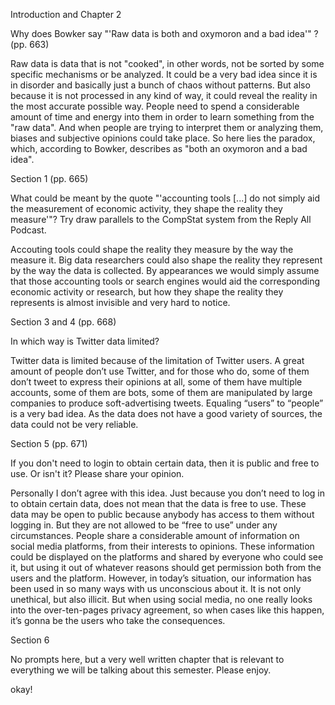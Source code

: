 Introduction and Chapter 2

Why does Bowker say "'Raw data is both and oxymoron and a bad idea'" ? (pp. 663)

Raw data is data that is not "cooked", in other words, not be sorted by some specific mechanisms or be analyzed. It could be a very bad idea since it is in disorder and basically just a bunch of chaos without patterns. But also because it is not processed in any kind of way, it could reveal the reality in the most accurate possible way. People need to spend a considerable amount of time and energy into them in order to learn something from the "raw data". And when people are trying to interpret them or analyzing them, biases and subjective opinions could take place. So here lies the paradox, which, according to Bowker, describes as "both an oxymoron and a bad idea".

Section 1 (pp. 665)

What could be meant by the quote "'accounting tools [...] do not simply aid the measurement of economic activity, they shape the reality they measure'"? Try draw parallels to the CompStat system from the Reply All Podcast.

Accouting tools could shape the reality they measure by the way the measure it. Big data researchers could also shape the reality they represent by the way the data is collected. By appearances we would simply assume that those accounting tools or search engines would aid the corresponding economic activity or research, but how they shape the reality they represents is almost invisible and very hard to notice.

Section 3 and 4 (pp. 668)

In which way is Twitter data limited?

Twitter data is limited because of the limitation of Twitter users. A great amount of people don’t use Twitter, and for those who do, some of them don’t tweet to express their opinions at all, some of them have multiple accounts, some of them are bots, some of them are manipulated by large companies to produce soft-advertising tweets. Equaling “users” to “people” is a very bad idea. As the data does not have a good variety of sources, the data could not be very reliable.

Section 5 (pp. 671)

If you don't need to login to obtain certain data, then it is public and free to use. Or isn't it? Please share your opinion.

Personally I don’t agree with this idea. Just because you don’t need to log in to obtain certain data, does not mean that the data is free to use. These data may be open to public because anybody has access to them without logging in. But they are not allowed to be “free to use” under any circumstances. People share a considerable amount of information on social media platforms, from their interests to opinions. These information could be displayed on the platforms and shared by everyone who could see it, but using it out of whatever reasons should get permission both from the users and the platform. However, in today’s situation, our information has been used in so many ways with us unconscious about it. It is not only unethical, but also illicit. But when using social media, no one really looks into the over-ten-pages privacy agreement, so when cases like this happen, it’s gonna be the users who take the consequences.

Section 6

No prompts here, but a very well written chapter that is relevant to everything we will be talking about this semester. Please enjoy.

okay!
